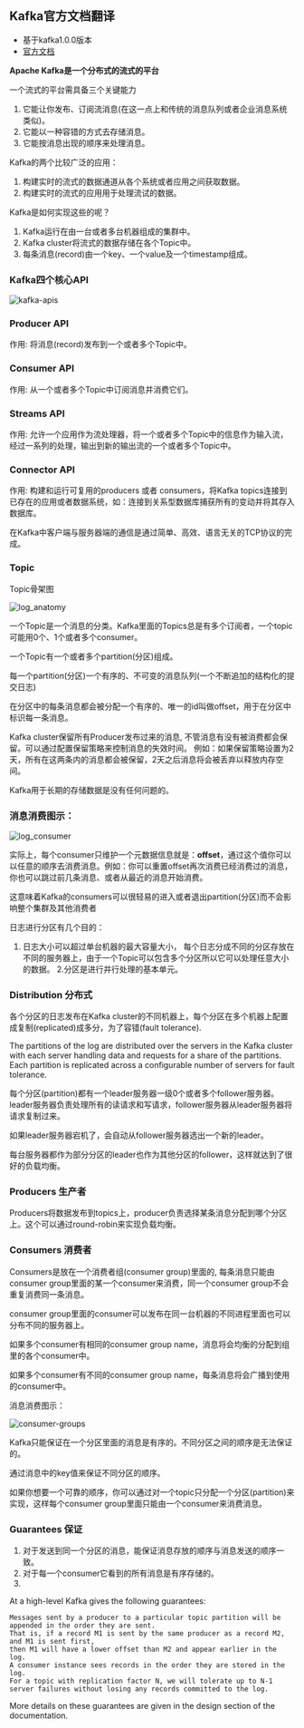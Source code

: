 ## Kafka官方文档翻译

* 基于kafka1.0.0版本
* [官方文档](https://kafka.apache.org/documentation/)

**Apache Kafka是一个分布式的流式的平台**

一个流式的平台需具备三个关键能力
1. 它能让你发布、订阅流消息(在这一点上和传统的消息队列或者企业消息系统类似)。
2. 它能以一种容错的方式去存储消息。
3. 它能按消息出现的顺序来处理消息。

Kafka的两个比较广泛的应用：
1. 构建实时的流式的数据通道从各个系统或者应用之间获取数据。
2. 构建实时的流式的应用用于处理流试的数据。

Kafka是如何实现这些的呢？

1. Kafka运行在由一台或者多台机器组成的集群中。
2. Kafka cluster将流式的数据存储在各个Topic中。
3. 每条消息(record)由一个key、一个value及一个timestamp组成。


### Kafka四个核心API

![kafka-apis](doc/img/kafka-apis.png)

### Producer API
作用: 将消息(record)发布到一个或者多个Topic中。

### Consumer API
作用: 从一个或者多个Topic中订阅消息并消费它们。

### Streams API
作用: 允许一个应用作为流处理器，将一个或者多个Topic中的信息作为输入流，经过一系列的处理，输出到新的输出流的一个或者多个Topic中。

### Connector API
作用: 构建和运行可复用的producers 或者 consumers，将Kafka topics连接到已存在的应用或者数据系统，如：连接到关系型数据库捕获所有的变动并将其存入数据库。

在Kafka中客户端与服务器端的通信是通过简单、高效、语言无关的TCP协议的完成。

### Topic

Topic骨架图

![log_anatomy](doc/img/log_anatomy.png)


一个Topic是一个消息的分类。Kafka里面的Topics总是有多个订阅者，一个topic可能用0个、1个或者多个consumer。

一个Topic有一个或者多个partition(分区)组成。

每一个partition(分区)一个有序的、不可变的消息队列(一个不断追加的结构化的提交日志)

在分区中的每条消息都会被分配一个有序的、唯一的id叫做offset，用于在分区中标识每一条消息。

Kafka cluster保留所有Producer发布过来的消息, 不管消息有没有被消费都会保留。可以通过配置保留策略来控制消息的失效时间。
例如：如果保留策略设置为2天，所有在这两条内的消息都会被保留，2天之后消息将会被丢弃以释放内存空间。

Kafka用于长期的存储数据是没有任何问题的。


### 消息消费图示：

![log_consumer](doc/img/log_consumer.png)

实际上，每个consumer只维护一个元数据信息就是：**offset**，通过这个值你可以以任意的顺序去消费消息。例如：你可以重置offset再次消费已经消费过的消息，
你也可以跳过前几条消息、或者从最近的消息开始消费。

这意味着Kafka的consumers可以很轻易的进入或者退出partition(分区)而不会影响整个集群及其他消费者

日志进行分区有几个目的：
1. 日志大小可以超过单台机器的最大容量大小， 每个日志分成不同的分区存放在不同的服务器上，由于一个Topic可以包含多个分区所以它可以处理任意大小的数据。
2.分区是进行并行处理的基本单元。

### Distribution 分布式
各个分区的日志发布在Kafka cluster的不同机器上，每个分区在多个机器上配置成复制(replicated)成多分，为了容错(fault tolerance).

The partitions of the log are distributed over the servers in the Kafka cluster
with each server handling data and requests for a share of the partitions.
Each partition is replicated across a configurable number of servers for fault tolerance.

每个分区(partition)都有一个leader服务器一级0个或者多个follower服务器。leader服务器负责处理所有的读请求和写请求，follower服务器从leader服务器将请求复制过来。

如果leader服务器宕机了，会自动从follower服务器选出一个新的leader。

每台服务器都作为部分分区的leader也作为其他分区的follower，这样就达到了很好的负载均衡。


### Producers 生产者
Producers将数据发布到topics上，producer负责选择某条消息分配到哪个分区上。这个可以通过round-robin来实现负载均衡。

### Consumers 消费者

Consumers是放在一个消费者组(consumer group)里面的, 每条消息只能由consumer group里面的某一个consumer来消费，同一个consumer group不会
重复消费同一条消息。

consumer group里面的consumer可以发布在同一台机器的不同进程里面也可以分布不同的服务器上。

如果多个consumer有相同的consumer group name，消息将会均衡的分配到组里的各个consumer中。

如果多个consumer有不同的consumer group name，每条消息将会广播到使用的consumer中。

消息消费图示：

![consumer-groups](doc/img/consumer-groups.png)

Kafka只能保证在一个分区里面的消息是有序的。不同分区之间的顺序是无法保证的。

通过消息中的key值来保证不同分区的顺序。

如果你想要一个可靠的顺序，你可以通过对一个topic只分配一个分区(partition)来实现，这样每个consumer group里面只能由一个consumer来消费消息。

### Guarantees 保证
1. 对于发送到同一个分区的消息，能保证消息存放的顺序与消息发送的顺序一致。
2. 对于每一个consumer它看到的所有消息是有序存储的。
3.

At a high-level Kafka gives the following guarantees:

    Messages sent by a producer to a particular topic partition will be appended in the order they are sent.
    That is, if a record M1 is sent by the same producer as a record M2, and M1 is sent first,
    then M1 will have a lower offset than M2 and appear earlier in the log.
    A consumer instance sees records in the order they are stored in the log.
    For a topic with replication factor N, we will tolerate up to N-1 server failures without losing any records committed to the log.

More details on these guarantees are given in the design section of the documentation.















